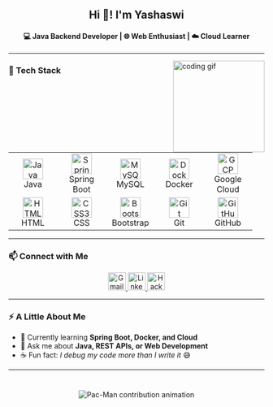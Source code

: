<h2 align="center">Hi 👋! I'm Yashaswi</h2>
<h4 align="center">💻 Java Backend Developer | 🌐 Web Enthusiast | ☁️ Cloud Learner</h4>

---

<img align="right" height="180" src="https://media.giphy.com/media/v1.Y2lkPTc5MGI3NjExdW9oeWs5bGlmaXB0cHpqY2o0bmNzYWo3NXhpdGJna2ZydG91dXQwdyZlcD12MV9zdGlja2Vyc19zZWFyY2gmY3Q9cw/BEAUgdz2vtLubrfTc3/giphy.gif" alt="coding gif" />

### 🚀 Tech Stack

<div align="left">
<table>
<tr>
<td align="center" width="80">
  <img src="https://cdn.jsdelivr.net/gh/devicons/devicon/icons/java/java-original.svg" height="40" alt="Java" /><br>Java
</td>
<td align="center" width="80">
  <img src="https://cdn.jsdelivr.net/gh/devicons/devicon/icons/spring/spring-original.svg" height="40" alt="Spring" /><br>Spring Boot
</td>
<td align="center" width="80">
  <img src="https://cdn.jsdelivr.net/gh/devicons/devicon/icons/mysql/mysql-original.svg" height="40" alt="MySQL" /><br>MySQL
</td>
<td align="center" width="80">
  <img src="https://cdn.jsdelivr.net/gh/devicons/devicon/icons/docker/docker-original.svg" height="40" alt="Docker" /><br>Docker
</td>
<td align="center" width="80">
  <img src="https://cdn.jsdelivr.net/gh/devicons/devicon/icons/googlecloud/googlecloud-original.svg" height="40" alt="GCP" /><br>Google Cloud
</td>
</tr>
<tr>
<td align="center" width="80">
  <img src="https://cdn.jsdelivr.net/gh/devicons/devicon/icons/html5/html5-original.svg" height="40" alt="HTML5" /><br>HTML
</td>
<td align="center" width="80">
  <img src="https://cdn.jsdelivr.net/gh/devicons/devicon/icons/css3/css3-original.svg" height="40" alt="CSS3" /><br>CSS
</td>
<td align="center" width="80">
  <img src="https://cdn.jsdelivr.net/gh/devicons/devicon/icons/bootstrap/bootstrap-original.svg" height="40" alt="Bootstrap" /><br>Bootstrap
</td>
<td align="center" width="80">
  <img src="https://cdn.jsdelivr.net/gh/devicons/devicon/icons/git/git-original.svg" height="40" alt="Git" /><br>Git
</td>
<td align="center" width="80">
  <img src="https://cdn.jsdelivr.net/gh/devicons/devicon/icons/github/github-original.svg" height="40" alt="GitHub" /><br>GitHub
</td>
</tr>
</table>
</div>

---

### 📫 Connect with Me

<div align="center">
  <a href="mailto:yashaswich9@gmail.com" target="_blank">
    <img src="https://img.shields.io/static/v1?message=Gmail&logo=gmail&label=&color=D14836&logoColor=white&style=for-the-badge" height="35" alt="Gmail" />
  </a>
  <a href="https://www.linkedin.com/in/yashaswi-chinthaguntla" target="_blank">
    <img src="https://img.shields.io/static/v1?message=LinkedIn&logo=linkedin&label=&color=0077B5&logoColor=white&style=for-the-badge" height="35" alt="LinkedIn" />
  </a>
  <a href="https://www.hackerrank.com/profile/yashaswich9" target="_blank">
    <img src="https://img.shields.io/static/v1?message=HackerRank&logo=hackerrank&label=&color=2EC866&logoColor=white&style=for-the-badge" height="35" alt="HackerRank" />
  </a>
</div>

---

### ⚡ A Little About Me
- 🌱 Currently learning **Spring Boot, Docker, and Cloud**  
- 💬 Ask me about **Java, REST APIs, or Web Development**  
- ☕ Fun fact: *I debug my code more than I write it* 😅

---

### 


<br>
<div align="center">
  <img src="https://raw.githubusercontent.com/yashch9/yashch9/output/dist/github-contribution-grid-snake-pacman.svg" alt="Pac-Man contribution animation" />
</div>

<br>






